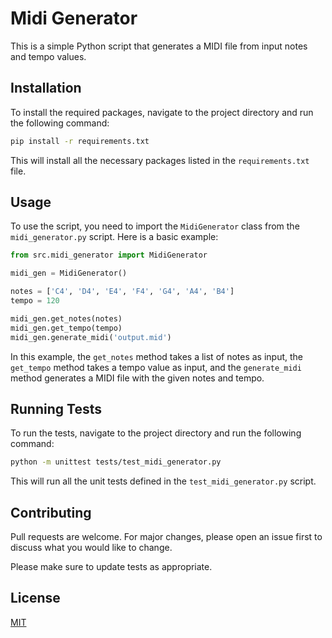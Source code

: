 # Midi Generator

This is a simple Python script that generates a MIDI file from input notes and tempo values.

## Installation

To install the required packages, navigate to the project directory and run the following command:

```bash
pip install -r requirements.txt
```

This will install all the necessary packages listed in the `requirements.txt` file.

## Usage

To use the script, you need to import the `MidiGenerator` class from the `midi_generator.py` script. Here is a basic example:

```python
from src.midi_generator import MidiGenerator

midi_gen = MidiGenerator()

notes = ['C4', 'D4', 'E4', 'F4', 'G4', 'A4', 'B4']
tempo = 120

midi_gen.get_notes(notes)
midi_gen.get_tempo(tempo)
midi_gen.generate_midi('output.mid')
```

In this example, the `get_notes` method takes a list of notes as input, the `get_tempo` method takes a tempo value as input, and the `generate_midi` method generates a MIDI file with the given notes and tempo.

## Running Tests

To run the tests, navigate to the project directory and run the following command:

```bash
python -m unittest tests/test_midi_generator.py
```

This will run all the unit tests defined in the `test_midi_generator.py` script.

## Contributing

Pull requests are welcome. For major changes, please open an issue first to discuss what you would like to change.

Please make sure to update tests as appropriate.

## License

[MIT](https://choosealicense.com/licenses/mit/)